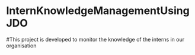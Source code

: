 # InternKnowledgeManagementUsingJDO
#This project is developed to monitor the knowledge of the interns in our organisation
